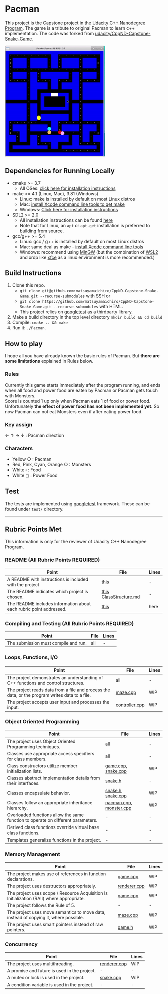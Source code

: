 # Pacman

This project is the Capstone project in the [Udacity C++ Nanodegree Program](https://www.udacity.com/course/c-plus-plus-nanodegree--nd213). The game is a tribute to original Pacman to learn c++ implementation. The code was forked from [udacity/CppND-Capstone-Snake-Game](https://github.com/udacity/CppND-Capstone-Snake-Game).

<img src="images/pacman.gif">

## Dependencies for Running Locally
* cmake >= 3.7
  * All OSes: [click here for installation instructions](https://cmake.org/install/)
* make >= 4.1 (Linux, Mac), 3.81 (Windows)
  * Linux: make is installed by default on most Linux distros
  * Mac: [install Xcode command line tools to get make](https://developer.apple.com/xcode/features/)
  * Windows: [Click here for installation instructions](http://gnuwin32.sourceforge.net/packages/make.htm)
* SDL2 >= 2.0
  * All installation instructions can be found [here](https://wiki.libsdl.org/Installation)
  * Note that for Linux, an `apt` or `apt-get` installation is preferred to building from source.
* gcc/g++ >= 5.4
  * Linux: gcc / g++ is installed by default on most Linux distros
  * Mac: same deal as make - [install Xcode command line tools](https://developer.apple.com/xcode/features/)
  * Windows: recommend using [MinGW](http://www.mingw.org/) (but the combination of [WSL2](https://docs.microsoft.com/en-us/windows/wsl/install-win10) and xrdp like [xfce](https://www.xfce.org/) as a linux environment is more recommended.)

## Build Instructions

1. Clone this repo.
    * `git clone git@github.com:matsuyamaichiro/CppND-Capstone-Snake-Game.git --recurse-submodules` with SSH or
    * `git clone https://github.com/matsuyamaichiro/CppND-Capstone-Snake-Game.git --recurse-submodules` with HTML.
    * This project relies on [googletest](https://github.com/google/googletest) as a thirdparty library.
2. Make a build directory in the top level directory `mkdir build && cd build`
3. Compile: `cmake .. && make`
4. Run it: `./Pacman`.


## How to play
I hope all you have already known the basic rules of Pacman. But **there are some limitations** explained in Rules below.  

### Rules
Currently this game starts immediately after the program running, and ends when all food and power food are eaten by Pacman or Pacman gets touch with Monsters.  
Score is counted 1 up only when Pacman eats 1 of food or power food.  
Unfortunately **the effect of power food has not been implemented yet.** So now Pacman can not eat Monsters even if after eating power food.

### Key assign
&#8592; &#8593; &#8594; &#8595; : Pacman direction
### Characters
* Yellow &#9675; : Pacman  
* Red, Pink, Cyan, Orange &#9675; : Monsters
* White &#11038; : Food
* White &#9723; : Power Food

## Test
The tests are implemented using [googletest](https://github.com/google/googletest) framework. These can be found under `test/` directory.

---
## Rubric Points Met
This information is only for the reviewer of Udacity C++ Nanodegree Program.

### README (All Rubric Points REQUIRED)

| Point                                                              | File                                  | Lines |
|--------------------------------------------------------------------|---------------------------------------|-------|
| A README with instructions is included with the project            | [this][README.md]                     | -     |
| The README indicates which project is chosen.                      | [this][README.md] [ClassStructure.md] | -     |
| The README includes information about each rubric point addressed. | [this][README.md]                     | here  |

### Compiling and Testing (All Rubric Points REQUIRED)

| Point                                | File | Lines |
|--------------------------------------|------|-------|
| The submission must compile and run. | all  | -     |

### Loops, Functions, I/O

| Point                                                                                          | File             | Lines |
|------------------------------------------------------------------------------------------------|------------------|-------|
| The project demonstrates an understanding of C++ functions and control structures.             | all              | -     |
| The project reads data from a file and process the data, or the program writes data to a file. | [maze.cpp]       | WIP   |
| The project accepts user input and processes the input.                                        | [controller.cpp] | WIP   |

### Object Oriented Programming

| Point                                                                            | File                        | Lines          |
|----------------------------------------------------------------------------------|-----------------------------|----------------|
| The project uses Object Oriented Programming techniques.                         | all                         | -              |
| Classes use appropriate access specifiers for class members.                     | all                         | -              |
| Class constructors utilize member initialization lists.                          | [game.cpp], [snake.cpp]     | WIP            |
| Classes abstract implementation details from their interfaces.                   | [snake.h]                   | -              |
| Classes encapsulate behavior.                                                    | [snake.h], [snake.cpp]      | WIP            |
| Classes follow an appropriate inheritance hierarchy.                             | [pacman.cpp], [monster.cpp] | WIP            |
| Overloaded functions allow the same function to operate on different parameters. | -                           | -              |
| Derived class functions override virtual base class functions.                   | -                           | -              |
| Templates generalize functions in the project.                                   | -                           | -              |

### Memory Management

| Point                                                                                     | File            | Lines          |
|-------------------------------------------------------------------------------------------|-----------------|----------------|
| The project makes use of references in function declarations.                             | [game.cpp]      | WIP            |
| The project uses destructors appropriately.                                               | [renderer.cpp]  | WIP            |
| The project uses scope / Resource Acquisition Is Initialization (RAII) where appropriate. | [game.cpp]      | WIP            |
| The project follows the Rule of 5.                                                        | -               | -              |
| The project uses move semantics to move data, instead of copying it, where possible.      | [maze.cpp]      | WIP            |
| The project uses smart pointers instead of raw pointers.                                  | [game.h]        | WIP            | 

### Concurrency

| Point                                        | File            | Lines          |
|----------------------------------------------|-----------------|----------------|
| The project uses multithreading.             | [renderer.cpp]  | WIP            |
| A promise and future is used in the project. | -               | -              |
| A mutex or lock is used in the project.      | [snake.cpp]     | WIP            |
| A condition variable is used in the project. | -               | -              |   

[main.cpp]: src/main.cpp
[game.cpp]: src/game.cpp
[game.h]: src/game.h
[snake.cpp]: src/snake.cpp
[snake.h]: src/snake.h
[pacman.cpp]: src/pacman.cpp
[pacman.h]: src/pacman.h
[monster.cpp]: src/monster.cpp
[monster.h]: src/monster.h
[maze.cpp]: src/maze.cpp
[maze.h]: src/maze.h
[renderer.cpp]: src/renderer.cpp
[renderer.h]: src/renderer.h
[controller.cpp]: src/controller.cpp
[controller.h]: src/controller.h
[README.md]: ../README.md
[ClassStructure.md]: ../docs/ClassStructure.md